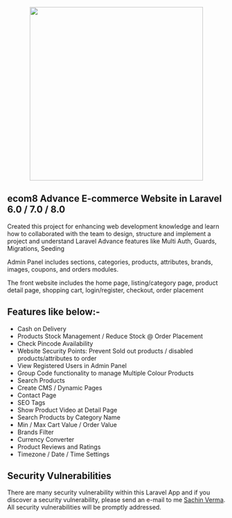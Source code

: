 <p align="center"><a href="https://laravel.com" target="_blank"><img src="https://raw.githubusercontent.com/laravel/art/master/logo-lockup/5%20SVG/2%20CMYK/1%20Full%20Color/laravel-logolockup-cmyk-red.svg" width="400"></a></p>

## ecom8 Advance E-commerce Website in Laravel 6.0 / 7.0 / 8.0

Created this project for enhancing web development knowledge and learn how to collaborated with the team to design, structure and implement a project and understand Laravel Advance features like Multi Auth, Guards, Migrations, Seeding

Admin Panel includes sections, categories, products, attributes, brands, images, coupons, and orders modules.

The front website includes the home page, listing/category page, product detail page, shopping cart, login/register, checkout, order placement

## Features like below:-

- Cash on Delivery
- Products Stock Management / Reduce Stock @ Order Placement
- Check Pincode Availability 
- Website Security Points: Prevent Sold out products / disabled products/attributes to order
- View Registered Users in Admin Panel
- Group Code functionality to manage Multiple Colour Products 
- Search Products
- Create CMS / Dynamic Pages
- Contact Page
- SEO Tags
- Show Product Video at Detail Page
- Search Products by Category Name
- Min / Max Cart Value / Order Value
- Brands Filter
- Currency Converter
- Product Reviews and Ratings
- Timezone / Date / Time Settings

## Security Vulnerabilities

There are many security vulnerability within this Laravel App and if you discover a security vulnerability, please send an e-mail to me [Sachin Verma](mailt:sachinvermab@gmail.com). All security vulnerabilities will be promptly addressed.
